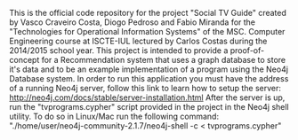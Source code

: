 This is the official code repository for the project "Social TV Guide" created by Vasco Craveiro Costa, Diogo Pedroso and Fabio Miranda for the "Technologies for Operational Information Systems" of the MSC. Computer Engineering course at ISCTE-IUL lectured by Carlos Costas during the 2014/2015 school year.
This project is intended to provide a proof-of-concept for a Recommendation system that uses a graph database to store it's data and to be an example implementation of a program using the Neo4j Database system.
In order to run this application you must have the address of a running Neo4j server, follow this link to learn how to setup the server:
http://neo4j.com/docs/stable/server-installation.html
After the server is up, run the "tvprograms.cypher" script provided in the project in the Neo4j shell utility. To do so in Linux/Mac run the following command:
"./home/user/neo4j-community-2.1.7/neo4j-shell -c < tvprograms.cypher"